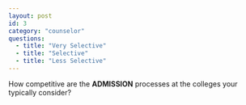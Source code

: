 ```yaml
---
layout: post
id: 3
category: "counselor"
questions:
  - title: "Very Selective"
  - title: "Selective"
  - title: "Less Selective"
---
```

How competitive are the **ADMISSION** processes at the colleges your typically consider?
